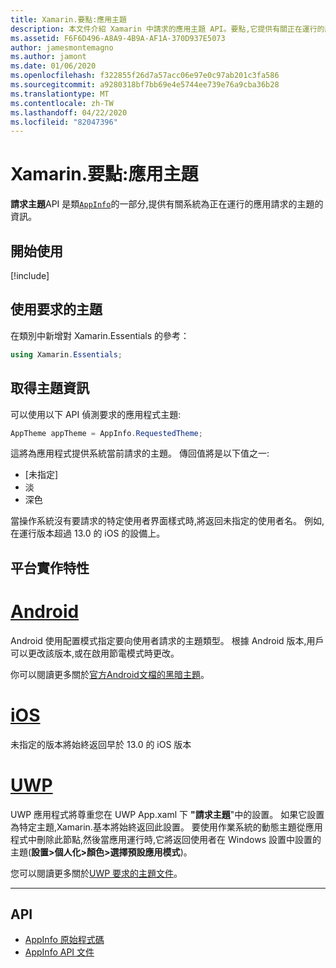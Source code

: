```yaml
---
title: Xamarin.要點:應用主題
description: 本文件介紹 Xamarin 中請求的應用主題 API。要點,它提供有關正在運行的應用請求的主題樣式的資訊。
ms.assetid: F6F6D496-A8A9-4B9A-AF1A-370D937E5073
author: jamesmontemagno
ms.author: jamont
ms.date: 01/06/2020
ms.openlocfilehash: f322855f26d7a57acc06e97e0c97ab201c3fa586
ms.sourcegitcommit: a9280318bf7bb69e4e5744ee739e76a9cba36b28
ms.translationtype: MT
ms.contentlocale: zh-TW
ms.lasthandoff: 04/22/2020
ms.locfileid: "82047396"
---
```

# <a name="xamarinessentials-app-theme"></a>Xamarin.要點:應用主題

**請求主題**API 是類[`AppInfo`](app-information.md)的一部分,提供有關系統為正在運行的應用請求的主題的資訊。

## <a name="get-started"></a>開始使用

[!include[](~/essentials/includes/get-started.md)]

## <a name="using-requestedtheme"></a>使用要求的主題

在類別中新增對 Xamarin.Essentials 的參考：

```csharp
using Xamarin.Essentials;
```

## <a name="obtaining-theme-information"></a>取得主題資訊

可以使用以下 API 偵測要求的應用程式主題:

```csharp
AppTheme appTheme = AppInfo.RequestedTheme;

```

這將為應用程式提供系統當前請求的主題。 傳回值將是以下值之一:

* [未指定]
* 淡
* 深色

當操作系統沒有要請求的特定使用者界面樣式時,將返回未指定的使用者名。 例如,在運行版本超過 13.0 的 iOS 的設備上。


## <a name="platform-implementation-specifics"></a>平台實作特性

# <a name="android"></a>[Android](#tab/android)

Android 使用配置模式指定要向使用者請求的主題類型。 根據 Android 版本,用戶可以更改該版本,或在啟用節電模式時更改。

你可以閱讀更多關於[官方Android文檔的黑暗主題](https://developer.android.com/guide/topics/ui/look-and-feel/darktheme)。


# <a name="ios"></a>[iOS](#tab/ios)

未指定的版本將始終返回早於 13.0 的 iOS 版本 


# <a name="uwp"></a>[UWP](#tab/uwp)

UWP 應用程式將尊重您在 UWP App.xaml 下 **"請求主題**"中的設置。 如果它設置為特定主題,Xamarin.基本將始終返回此設置。 要使用作業系統的動態主題從應用程式中刪除此節點,然後當應用運行時,它將返回使用者在 Windows 設置中設置的主題(**設置>個人化>顏色>選擇預設應用模式**)。

您可以閱讀更多關於[UWP 要求的主題文件](https://docs.microsoft.com/uwp/api/windows.ui.xaml.application.requestedtheme)。

--------------

## <a name="api"></a>API

- [AppInfo 原始程式碼](https://github.com/xamarin/Essentials/tree/master/Xamarin.Essentials/AppInfo)
- [AppInfo API 文件](xref:Xamarin.Essentials.AppInfo)
